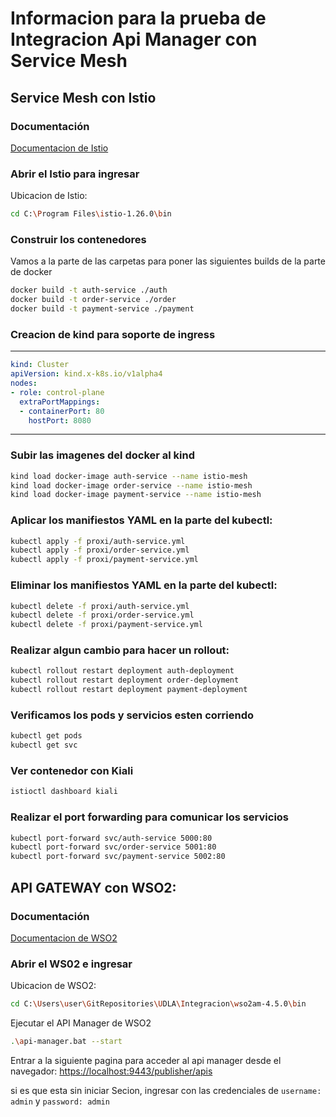 # Informacion para la prueba de Integracion Api Manager con Service Mesh

## Service Mesh con Istio

### Documentación
[Documentacion de Istio](https://istio.io/latest/docs/setup/getting-started/)

### Abrir el Istio para ingresar
Ubicacion de Istio:
```bash
cd C:\Program Files\istio-1.26.0\bin
```

### Construir los contenedores
Vamos a la parte de las carpetas para poner las siguientes builds de la parte de docker
```bash
docker build -t auth-service ./auth
docker build -t order-service ./order
docker build -t payment-service ./payment
```

### Creacion de kind para soporte de ingress
---
```yaml
kind: Cluster
apiVersion: kind.x-k8s.io/v1alpha4
nodes:
- role: control-plane
  extraPortMappings:
  - containerPort: 80
    hostPort: 8080
```
---

### Subir las imagenes del docker al kind
```bash
kind load docker-image auth-service --name istio-mesh
kind load docker-image order-service --name istio-mesh
kind load docker-image payment-service --name istio-mesh
```

### Aplicar los manifiestos YAML en la parte del kubectl:
```bash
kubectl apply -f proxi/auth-service.yml
kubectl apply -f proxi/order-service.yml
kubectl apply -f proxi/payment-service.yml
```

### Eliminar los manifiestos YAML en la parte del kubectl:
```bash
kubectl delete -f proxi/auth-service.yml
kubectl delete -f proxi/order-service.yml
kubectl delete -f proxi/payment-service.yml
```

### Realizar algun cambio para hacer un rollout:
```bash
kubectl rollout restart deployment auth-deployment
kubectl rollout restart deployment order-deployment
kubectl rollout restart deployment payment-deployment
```

### Verificamos los pods y servicios esten corriendo
```bash
kubectl get pods
kubectl get svc
```

### Ver contenedor con Kiali
```bash
istioctl dashboard kiali 
```

### Realizar el port forwarding para comunicar los servicios
```bash
kubectl port-forward svc/auth-service 5000:80
kubectl port-forward svc/order-service 5001:80
kubectl port-forward svc/payment-service 5002:80
```

## API GATEWAY con WSO2:

### Documentación
[Documentacion de WSO2](https://apim.docs.wso2.com/en/latest/install-and-setup/install/installing-the-product/running-the-api-m/)

### Abrir el WS02 e ingresar
Ubicacion de WSO2:
```bash
cd C:\Users\user\GitRepositories\UDLA\Integracion\wso2am-4.5.0\bin
```

Ejecutar el API Manager de WSO2
```bash
.\api-manager.bat --start
```

Entrar a la siguiente pagina para acceder al api manager desde el navegador: [https://localhost:9443/publisher/apis](https://localhost:9443/publisher/apis)

si es que esta sin iniciar Secion, ingresar con las credenciales de `username: admin` y `password: admin`
